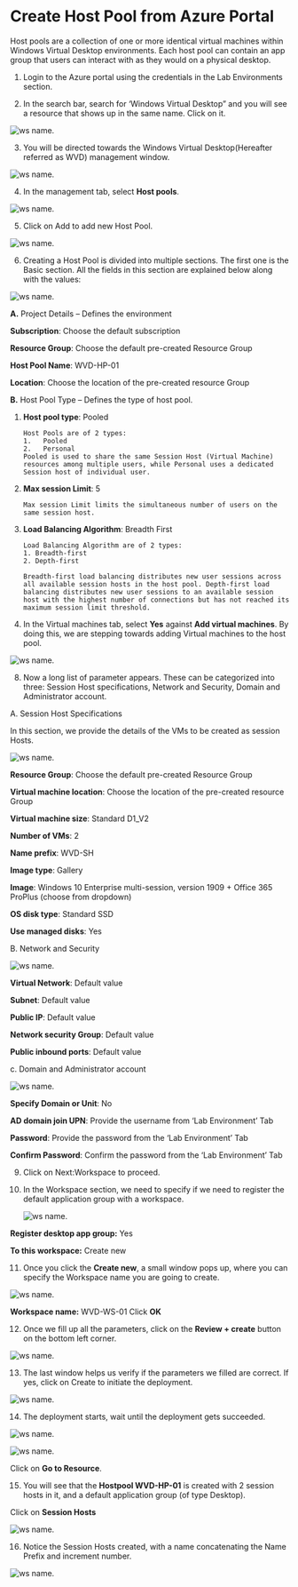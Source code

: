 # Create Host Pool from Azure Portal 

 
 Host pools are a collection of one or more identical virtual machines within Windows Virtual Desktop environments. Each host pool can contain an app group that users can interact with as they would on a physical desktop. 

1. Login to the Azure portal using the credentials in the Lab Environments section. 

2. In the search bar, search for ‘Windows Virtual Desktop” and you will see a resource that shows up in the same name. Click on it. 

![ws name.](media/1.png)
 

3. You will be directed towards the Windows Virtual Desktop(Hereafter referred as WVD) management window.  

![ws name.](media/2.png)


4. In the management tab, select **Host pools**. 

![ws name.](media/3.png)


5. Click on Add to add new Host Pool. 

![ws name.](media/4.png)


6. Creating a Host Pool is divided into multiple sections. The first one is the Basic section. All the fields in this section are explained below along with the values: 

 ![ws name.](media/5.png)
 
 
**A.** Project Details – Defines the environment 

**Subscription**: Choose the default subscription

**Resource Group**: Choose the default pre-created Resource Group

**Host Pool Name**: WVD-HP-01 

**Location**: Choose the location of the pre-created resource Group

**B.** Host Pool Type – Defines the type of host pool. 

1. **Host pool type**: Pooled
 

       Host Pools are of 2 types:
       1.	Pooled
       2.	Personal
       Pooled is used to share the same Session Host (Virtual Machine) resources among multiple users, while Personal uses a dedicated   Session host of individual user.

   
    

    
2. **Max session Limit**: 5


       Max session Limit limits the simultaneous number of users on the same session host.
  
    
   
3. **Load Balancing Algorithm**: Breadth First



       Load Balancing Algorithm are of 2 types:
       1. Breadth-first
       2. Depth-first

       Breadth-first load balancing distributes new user sessions across all available session hosts in the host pool. Depth-first load balancing distributes new user sessions to an available session host with the highest number of connections but has not reached its maximum session limit threshold.
   
   

   
7. In the Virtual machines tab, select **Yes** against **Add virtual machines**. By doing this, we are stepping towards adding Virtual machines to the host pool. 

![ws name.](media/9.png)

8. Now a long list of parameter appears. These can be categorized into three: Session Host specifications, Network and Security, Domain and Administrator account. 

  A. Session Host Specifications 

   In this section, we provide the details of the VMs to be created as session Hosts. 
   
   ![ws name.](media/10.png)
   

   **Resource Group**: Choose the default pre-created Resource Group

   **Virtual machine location**: Choose the location of the pre-created resource Group

   **Virtual machine size**: Standard D1_V2 

   **Number of VMs**: 2 
   
   **Name prefix**: WVD-SH 

   **Image type**: Gallery 

   **Image**: Windows 10 Enterprise multi-session, version 1909 + Office 365 ProPlus (choose from dropdown) 

   **OS disk type**: Standard SSD 

   **Use managed disks**: Yes 
   
   
  B. Network and Security 
 
   ![ws name.](media/11.png)
   
  
  **Virtual Network**: Default value

  **Subnet**: Default value

  **Public IP**: Default value

  **Network security Group**: Default value

  **Public inbound ports**: Default value
 
 
 c. Domain and Administrator account 

  ![ws name.](media/12.png)
 

   **Specify Domain or Unit**: No 

   **AD domain join UPN**: Provide the username from ‘Lab Environment’ Tab

   **Password**: Provide the password from the ‘Lab Environment’ Tab

   **Confirm Password**: Confirm the password from the ‘Lab Environment’ Tab
   
9. Click on Next:Workspace to proceed. 

10. In the Workspace section, we need to specify if we need to register the default application group with a workspace. 

    ![ws name.](media/13.png)
    
    
**Register desktop app group:** Yes 

**To this workspace:** Create new
    
11.  Once you click the **Create new**, a small window pops up, where you can specify the Workspace name you are going to create.  

![ws name.](media/14.png)


**Workspace name:** WVD-WS-01 
Click **OK** 

12. Once we fill up all the parameters, click on the  **Review + create** button on the bottom left corner. 

![ws name.](media/15.png)


13. The last window helps us verify if the parameters we filled are correct. If yes, click on Create to initiate the deployment. 

![ws name.](media/16.png)


14. The deployment starts, wait until the deployment gets succeeded.  

![ws name.](media/17.png)


![ws name.](media/18.png)
 
 
Click on **Go to Resource**.

15. You will see that the **Hostpool WVD-HP-01** is created with 2 session hosts in it, and a default application group (of type Desktop). 

Click on **Session Hosts** 

![ws name.](media/19.png)


16. Notice the Session Hosts created, with a name concatenating the Name Prefix and increment number. 


![ws name.](media/20.png)

